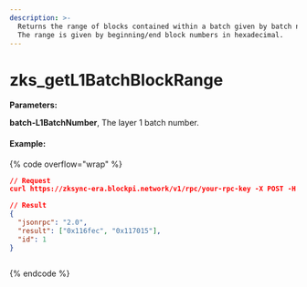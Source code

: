 ```yaml
---
description: >-
  Returns the range of blocks contained within a batch given by batch number.
  The range is given by beginning/end block numbers in hexadecimal.
---
```


# zks\_getL1BatchBlockRange

**Parameters:**

**batch-L1BatchNumber**, The layer 1 batch number.

#### Example:

{% code overflow="wrap" %}
```json
// Request
curl https://zksync-era.blockpi.network/v1/rpc/your-rpc-key -X POST -H "Content-Type: application/json" --data '{"jsonrpc": "2.0", "id": 1, "method": "zks_getConfirmedTokens", "params": [ 12345 ]}'

// Result
{
  "jsonrpc": "2.0",
  "result": ["0x116fec", "0x117015"],
  "id": 1
}



```
{% endcode %}
